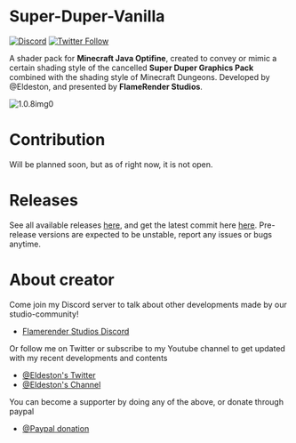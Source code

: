 # Super-Duper-Vanilla
[![Discord](https://img.shields.io/discord/604061216779796492.svg?logo=discord&logoColor=white&logoWidth=20&labelColor=7289DA&label=Discord)](https://discord.gg/4XNhkcd)
[![Twitter Follow](https://img.shields.io/twitter/follow/eldeston?color=dark&label=Follow&logoColor=dark)](https://twitter.com/eldeston)

   A shader pack for **Minecraft Java Optifine**, created to convey or mimic a certain shading style of the cancelled __Super Duper Graphics Pack__ combined with the shading style of Minecraft Dungeons. Developed by @Eldeston, and presented by __FlameRender Studios__.

![1.0.8img0](https://user-images.githubusercontent.com/59617287/120035677-04f35e00-c010-11eb-92b3-c43f19192b85.png)

# Contribution
   Will be planned soon, but as of right now, it is not open.

# Releases
   See all available releases [here](https://github.com/Eldeston/Super-Duper-Vanilla/releases), and get the latest commit here [here](https://github.com/Eldeston/Super-Duper-Vanilla/archive/refs/heads/master.zip). Pre-release versions are expected to be unstable, report any issues or bugs anytime.

# About creator
   Come join my Discord server to talk about other developments made by our studio-community!
   * [Flamerender Studios Discord](https://discord.gg/4XNhkcd)
   
   Or follow me on Twitter or subscribe to my Youtube channel to get updated with my recent developments and contents
   * [@Eldeston's Twitter](https://twitter.com/eldeston)
   * [@Eldeston's Channel](https://www.youtube.com/channel/UCQCkkFh25ydxZwCqpBhJJlg?view_as=subscriber)

   You can become a supporter by doing any of the above, or donate through paypal
   * [@Paypal donation](https://www.paypal.com/donate?hosted_button_id=4XLQ4WE296JKW)
